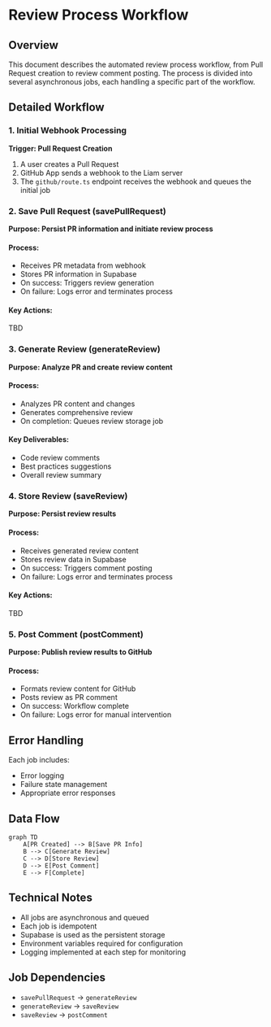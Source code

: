<!-- Please update as needed. -->

# Review Process Workflow

## Overview
This document describes the automated review process workflow, from Pull Request creation to review comment posting. The process is divided into several asynchronous jobs, each handling a specific part of the workflow.

## Detailed Workflow

### 1. Initial Webhook Processing
**Trigger: Pull Request Creation**
1. A user creates a Pull Request
2. GitHub App sends a webhook to the Liam server
3. The `github/route.ts` endpoint receives the webhook and queues the initial job

### 2. Save Pull Request (savePullRequest)
**Purpose: Persist PR information and initiate review process**

#### Process:
- Receives PR metadata from webhook
- Stores PR information in Supabase
- On success: Triggers review generation
- On failure: Logs error and terminates process

#### Key Actions:
TBD

### 3. Generate Review (generateReview)
**Purpose: Analyze PR and create review content**

#### Process:
- Analyzes PR content and changes
- Generates comprehensive review
- On completion: Queues review storage job

#### Key Deliverables:
- Code review comments
- Best practices suggestions
- Overall review summary

### 4. Store Review (saveReview)
**Purpose: Persist review results**

#### Process:
- Receives generated review content
- Stores review data in Supabase
- On success: Triggers comment posting
- On failure: Logs error and terminates process

#### Key Actions:
TBD

### 5. Post Comment (postComment)
**Purpose: Publish review results to GitHub**

#### Process:
- Formats review content for GitHub
- Posts review as PR comment
- On success: Workflow complete
- On failure: Logs error for manual intervention

## Error Handling
Each job includes:
- Error logging
- Failure state management
- Appropriate error responses

## Data Flow
```mermaid
graph TD
    A[PR Created] --> B[Save PR Info]
    B --> C[Generate Review]
    C --> D[Store Review]
    D --> E[Post Comment]
    E --> F[Complete]
```

## Technical Notes
- All jobs are asynchronous and queued
- Each job is idempotent
- Supabase is used as the persistent storage
- Environment variables required for configuration
- Logging implemented at each step for monitoring

## Job Dependencies
- `savePullRequest` → `generateReview`
- `generateReview` → `saveReview`
- `saveReview` → `postComment`
